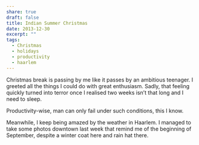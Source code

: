 ```yaml
---
share: true
draft: false
title: Indian Summer Christmas
date: 2013-12-30
excerpt: ""
tags:
  - Christmas
  - holidays
  - productivity
  - haarlem
---
```


Christmas break is passing by me like it passes by an ambitious teenager. I greeted all the things I could do with great enthusiasm. Sadly, that feeling quickly turned into terror once I realised two weeks isn’t that long and I need to sleep.

Productivity-wise, man can only fail under such conditions, this I know.

Meanwhile, I keep being amazed by the weather in Haarlem. I managed to take some photos downtown last week that remind me of the beginning of September, despite a winter coat here and rain hat there.  